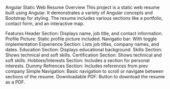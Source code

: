 Angular Static Web Resume
Overview
This project is a static web resume built using Angular. It demonstrates a variety of Angular concepts and Bootstrap for styling. The resume includes various sections like a portfolio, contact form, and an interactive map.

Features
Header Section: Displays name, job title, and contact information.
Profile Picture: Static profile picture included.
Navigatio bar: With toggle implementation
Experience Section: Lists job titles, company names, and dates.
Education Section: Displays educational background.
Skills Section: Shows technical and soft skills.
Certification Section: Shows technical and soft skills.
Hobbies/Interests Section: Includes a section for personal interests.
Dummy Refrences Section: Includes references from prev company 
Simple Navigation: Basic navigation to scroll or navigate between sections of the resume.
Downloadable PDF: Button to download the resume as a PDF.
